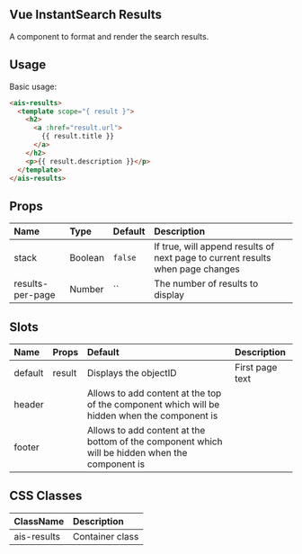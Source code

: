 Vue InstantSearch Results
---

A component to format and render the search results.

## Usage

Basic usage:

```html
<ais-results>
  <template scope="{ result }">
    <h2>
      <a :href="result.url">
        {{ result.title }}
      </a>
    </h2>
    <p>{{ result.description }}</p>
  </template>
</ais-results>
```

## Props

| Name             | Type    | Default | Description                                                                    |
|:-----------------|:--------|:--------|:-------------------------------------------------------------------------------|
| stack            | Boolean | `false` | If true, will append results of next page to current results when page changes |
| results-per-page | Number  | ``      | The number of results to display                                               |


## Slots

| Name    | Props  | Default                                                                                         | Description     |
|:--------|:-------|:------------------------------------------------------------------------------------------------|:----------------|
| default | result | Displays the objectID                                                                           | First page text |
| header  |        | Allows to add content at the top of the component which will be hidden when the component is    |                 |
| footer  |        | Allows to add content at the bottom of the component which will be hidden when the component is |                 |

## CSS Classes

| ClassName   | Description     |
|:------------|:----------------|
| ais-results | Container class |

